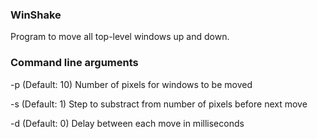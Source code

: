 ### WinShake
Program to move all top-level windows up and down.

### Command line arguments
  -p         (Default: 10) Number of pixels for windows to be moved

  -s         (Default: 1) Step to substract from number of pixels before next move

  -d         (Default: 0) Delay between each move in milliseconds
